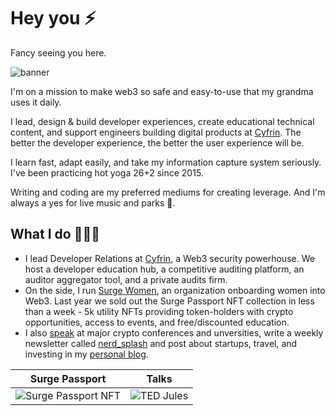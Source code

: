 # Hey you ⚡️

Fancy seeing you here.

![banner](https://res.cloudinary.com/jules/image/upload/v1696345628/CleanShot_2023-09-14_at_19.58.33_2x.png)

I'm on a mission to make web3 so safe and easy-to-use that my grandma uses it daily.

I lead, design & build developer experiences, create educational technical content, and support engineers building digital products at [Cyfrin](https://cyfrin.io). The better the developer experience, the better the user experience will be.

I learn fast, adapt easily, and take my information capture system seriously. I've been practicing hot yoga 26+2 since 2015.

Writing and coding are my preferred mediums for creating leverage. And I'm always a yes for live music and parks 💙.

## What I do 👩🏻‍💻

- I lead Developer Relations at [Cyfrin](https://cyfrin.io), a Web3 security powerhouse. We host a developer education hub, a competitive auditing platform, an auditor aggregator tool, and a private audits firm.
- On the side, I run [Surge Women](https://surgewomen.io), an organization onboarding women into Web3. Last year we sold out the Surge Passport NFT collection in less than a week - 5k utility NFTs providing token-holders with crypto opportunities, access to events, and free/discounted education.
- I also [speak](https://juliet.tech/talks) at major crypto conferences and unversities, write a weekly newsletter called [nerd_splash](https://juliet.tech/newsletter) and post about startups, travel, and investing in my [personal blog](https://juliet.tech).

Surge Passport           |  Talks
:-------------------------:|:-------------------------:
![Surge Passport NFT](https://res.cloudinary.com/jules/image/upload/v1696346839/surge-slower.gif) |  ![TED Jules](https://res.cloudinary.com/jules/image/upload/c_thumb,h_1000,w_1000/v1696347384/ted.png)

